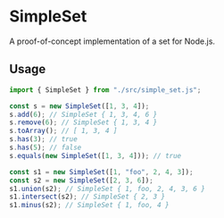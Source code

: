 # SimpleSet

A proof-of-concept implementation of a set for Node.js.

## Usage

```javascript
import { SimpleSet } from "./src/simple_set.js";

const s = new SimpleSet([1, 3, 4]);
s.add(6); // SimpleSet { 1, 3, 4, 6 }
s.remove(6); // SimpleSet { 1, 3, 4 }
s.toArray(); // [ 1, 3, 4 ]
s.has(3); // true
s.has(5); // false
s.equals(new SimpleSet([1, 3, 4])); // true

const s1 = new SimpleSet([1, "foo", 2, 4, 3]);
const s2 = new SimpleSet([2, 3, 6]);
s1.union(s2); // SimpleSet { 1, foo, 2, 4, 3, 6 }
s1.intersect(s2); // SimpleSet { 2, 3 }
s1.minus(s2); // SimpleSet { 1, foo, 4 }
```
